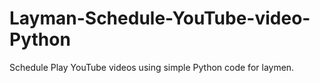 # Layman-Schedule-YouTube-video-Python
Schedule Play YouTube videos using simple Python code for laymen.




